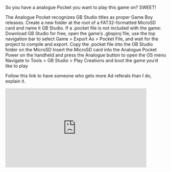 So you have a analogue Pocket you want to play this game on? SWEET!

The Analogue Pocket recognizes GB Studio titles as proper Game Boy releases.
Create a new folder at the root of a FAT32-formatted MicroSD card and name it GB Studio.
If a .pocket file is not included with the game:
Download GB Studio for free, open the game’s .gbsproj file, use the top navigation bar to select 
Game > Export As > Pocket File, and wait for the project to compile and export.
Copy the .pocket file into the GB Studio folder on the MicroSD
Insert the MicroSD card into the Analogue Pocket
Power on the handheld and press the Analogue button to open the OS menu
Navigate to Tools > GB Studio > Play Creations and boot the game you’d like to play

Follow this link to have someone who gets more Ad referals than I do, explain it.
<iframe width="442" height="249" src="https://www.youtube.com/embed/pwyxul-E3Ps" title="YouTube video player" frameborder="0" allow="accelerometer; autoplay; clipboard-write; encrypted-media; gyroscope; picture-in-picture" allowfullscreen></iframe>

